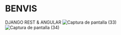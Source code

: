 # BENVIS
 DJANGO REST &amp; ANGULAR
![Captura de pantalla (33)](https://user-images.githubusercontent.com/89758367/198921452-23ca7400-c9c6-49df-8d59-26b2fc2ac430.png)
![Captura de pantalla (34)](https://user-images.githubusercontent.com/89758367/198921604-5dc48732-7c64-4851-b92e-288c865b98e0.png)
